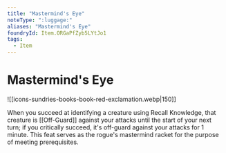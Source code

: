```yaml
---
title: "Mastermind's Eye"
noteType: ":luggage:"
aliases: "Mastermind's Eye"
foundryId: Item.ORGaPfZyb5LYtJo1
tags:
  - Item
---
```


# Mastermind's Eye
![[icons-sundries-books-book-red-exclamation.webp|150]]

When you succeed at identifying a creature using Recall Knowledge, that creature is [[Off-Guard]] against your attacks until the start of your next turn; if you critically succeed, it's off-guard against your attacks for 1 minute. This feat serves as the rogue's mastermind racket for the purpose of meeting prerequisites.
